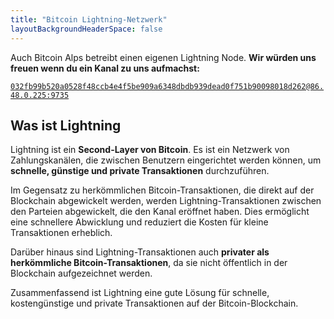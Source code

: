 ```yaml
---
title: "Bitcoin Lightning-Netzwerk"
layoutBackgroundHeaderSpace: false
---
```


Auch Bitcoin Alps betreibt einen eigenen Lightning Node. **Wir würden uns freuen wenn du ein Kanal zu uns aufmachst:**

[`032fb99b520a0528f48ccb4e4f5be909a6348dbdb939dead0f751b90098018d262@86.48.0.225:9735`](https://pay.bitcoin-alps.ch/embed/71NPM4bRJUAhYdMeM8JUGkcRrVSmG3P71kHKpfq9w5Rj/BTC/ln "BTC Pay Server Link")

## Was ist Lightning

Lightning ist ein **Second-Layer von Bitcoin**. Es ist ein Netzwerk von Zahlungskanälen, die zwischen Benutzern eingerichtet werden können, um **schnelle, günstige und private Transaktionen** durchzuführen.

Im Gegensatz zu herkömmlichen Bitcoin-Transaktionen, die direkt auf der Blockchain abgewickelt werden, werden Lightning-Transaktionen zwischen den Parteien abgewickelt, die den Kanal eröffnet haben. Dies ermöglicht eine schnellere Abwicklung und reduziert die Kosten für kleine Transaktionen erheblich.

Darüber hinaus sind Lightning-Transaktionen auch **privater als herkömmliche Bitcoin-Transaktionen**, da sie nicht öffentlich in der Blockchain aufgezeichnet werden.

Zusammenfassend ist Lightning eine gute Lösung für schnelle, kostengünstige und private Transaktionen auf der Bitcoin-Blockchain.

